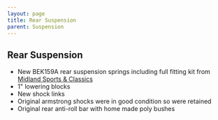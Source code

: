 ```yaml
---
layout: page
title: Rear Suspension
parent: Suspension
---
```

## Rear Suspension

* New BEK159A rear suspension springs including full fitting kit from [Midland Sports & Classics](https://www.ebay.co.uk/itm/BEK159A-MGB-GT-1975-ON-REAR-LEAF-SPRINGS-BUSHES-AND-FITTINGS-KIT-BHH1767/183048609790)
* 1" lowering blocks
* New shock links
* Original armstrong shocks were in good condition so were retained
* Original rear anti-roll bar with home made poly bushes
